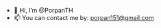 - 👋 Hi, I’m @PorpanTH
- 📫 You can contact me by: porpan151@gmail.com

<!---
PorpanTH/PorpanTH is a ✨ special ✨ repository because its `README.md` (this file) appears on your GitHub profile.
You can click the Preview link to take a look at your changes.
--->
